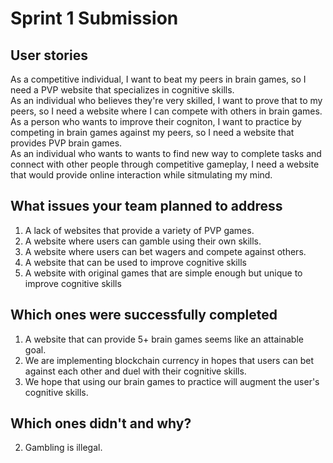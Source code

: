 # Sprint 1 Submission

## User stories
As a competitive individual, I want to beat my peers in brain games, so I need a PVP website that specializes in cognitive skills. <br>
As an individual who believes they're very skilled, I want to prove that to my peers, so I need a website where I can compete with others in brain games. <br>
As a person who wants to improve their cogniton, I want to practice by competing in brain games against my peers, so I need a website that provides PVP brain games. <br>
As an individual who wants to wants to find new way to complete tasks and connect with other people through competitive gameplay, I need a website that would provide online interaction while sitmulating my mind.  

## What issues your team planned to address
1) A lack of websites that provide a variety of PVP games.
2) A website where users can gamble using their own skills.
3) A website where users can bet wagers and compete against others.
4) A website that can be used to improve cognitive skills
5) A website with original games that are simple enough but unique to improve cognitive skills
## Which ones were successfully completed
1) A website that can provide 5+ brain games seems like an attainable goal.
3) We are implementing blockchain currency in hopes that users can bet against each other and duel with their cognitive skills.
4) We hope that using our brain games to practice will augment the user's cognitive skills.
## Which ones didn't and why?
2) Gambling is illegal.
